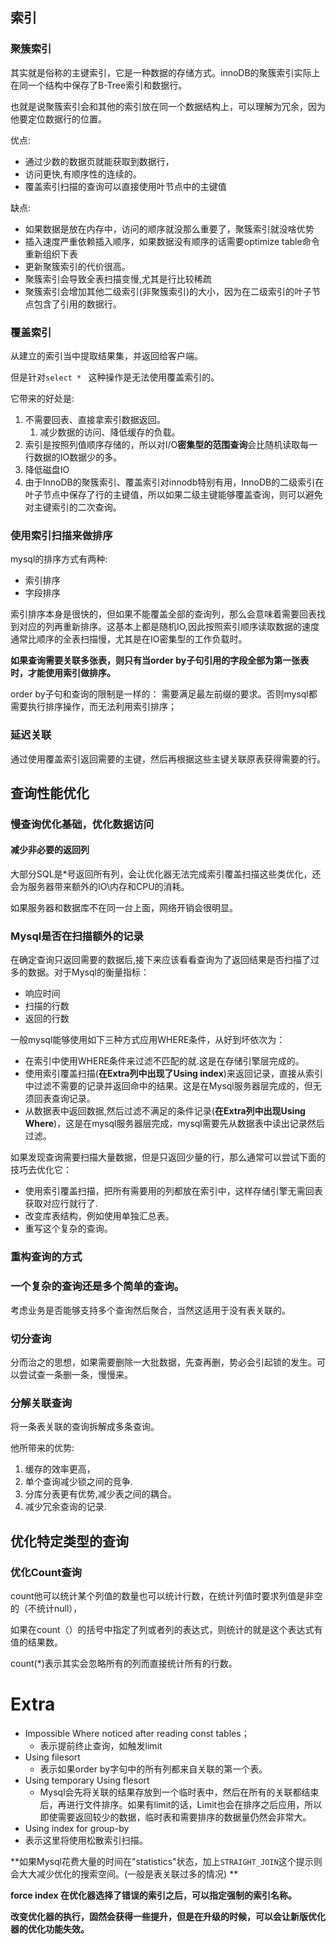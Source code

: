 ## 索引

### 聚簇索引

其实就是俗称的主键索引，它是一种数据的存储方式。innoDB的聚簇索引实际上在同一个结构中保存了B-Tree索引和数据行。

也就是说聚簇索引会和其他的索引放在同一个数据结构上，可以理解为冗余，因为他要定位数据行的位置。

优点:

- 通过少数的数据页就能获取到数据行，
- 访问更快,有顺序性的连续的。
- 覆盖索引扫描的查询可以直接使用叶节点中的主键值

缺点:

- 如果数据是放在内存中，访问的顺序就没那么重要了，聚簇索引就没啥优势
- 插入速度严重依赖插入顺序，如果数据没有顺序的话需要optimize table命令重新组织下表
- 更新聚簇索引的代价很高。
- 聚簇索引会导致全表扫描变慢,尤其是行比较稀疏
- 聚簇索引会增加其他二级索引(非聚簇索引)的大小，因为在二级索引的叶子节点包含了引用的数据行。



### 覆盖索引

从建立的索引当中提取结果集，并返回给客户端。

但是针对`select * ` 这种操作是无法使用覆盖索引的。

它带来的好处是:

1. 不需要回表、直接拿索引数据返回。
   1. 减少数据的访问、降低缓存的负载。
2. 索引是按照列值顺序存储的，所以对I/O**密集型的范围查询**会比随机读取每一行数据的IO数据少的多。
3. 降低磁盘IO
4. 由于InnoDB的聚簇索引、覆盖索引对innodb特别有用，InnoDB的二级索引在叶子节点中保存了行的主键值，所以如果二级主键能够覆盖查询，则可以避免对主键索引的二次查询。

### 使用索引扫描来做排序

mysql的排序方式有两种:

- 索引排序
- 字段排序

索引排序本身是很快的，但如果不能覆盖全部的查询列，那么会意味着需要回表找到对应的列再重新排序。这基本上都是随机IO,因此按照索引顺序读取数据的速度通常比顺序的全表扫描慢，尤其是在IO密集型的工作负载时。

**如果查询需要关联多张表，则只有当order by子句引用的字段全部为第一张表时，才能使用索引做排序。**

order by子句和查询的限制是一样的： 需要满足最左前缀的要求。否则mysql都需要执行排序操作，而无法利用索引排序；



### 延迟关联

通过使用覆盖索引返回需要的主键，然后再根据这些主键关联原表获得需要的行。



## 查询性能优化

### 慢查询优化基础，优化数据访问

#### 减少非必要的返回列

大部分SQL是*号返回所有列，会让优化器无法完成索引覆盖扫描这些类优化，还会为服务器带来额外的IO\内存和CPU的消耗。

如果服务器和数据库不在同一台上面，网络开销会很明显。

### Mysql是否在扫描额外的记录

在确定查询只返回需要的数据后,接下来应该看看查询为了返回结果是否扫描了过多的数据。对于Mysql的衡量指标：

- 响应时间
- 扫描的行数
- 返回的行数

一般mysql能够使用如下三种方式应用WHERE条件，从好到坏依次为：

- 在索引中使用WHERE条件来过滤不匹配的就.这是在存储引擎层完成的。
- 使用索引覆盖扫描(**在Extra列中出现了Using index**)来返回记录，直接从索引中过滤不需要的记录并返回命中的结果。这是在Mysql服务器层完成的，但无须回表查询记录。
- 从数据表中返回数据,然后过滤不满足的条件记录(**在Extra列中出现Using Where**)，这是在mysql服务器层完成，mysql需要先从数据表中读出记录然后过滤。

如果发现查询需要扫描大量数据，但是只返回少量的行，那么通常可以尝试下面的技巧去优化它：

- 使用索引覆盖扫描，把所有需要用的列都放在索引中，这样存储引擎无需回表获取对应行就行了.
- 改变库表结构，例如使用单独汇总表。
- 重写这个复杂的查询。

### 重构查询的方式

### 一个复杂的查询还是多个简单的查询。

考虑业务是否能够支持多个查询然后聚合，当然这适用于没有表关联的。

### 切分查询

分而治之的思想，如果需要删除一大批数据，先查再删，势必会引起锁的发生。可以尝试查一条删一条，慢慢来。

### 分解关联查询

将一条表关联的查询拆解成多条查询。

他所带来的优势:

1. 缓存的效率更高，
2. 单个查询减少锁之间的竞争.
3. 分库分表更有优势,减少表之间的耦合。
4. 减少冗余查询的记录.



## 优化特定类型的查询

### 优化Count查询

count他可以统计某个列值的数量也可以统计行数，在统计列值时要求列值是非空的（不统计null），

如果在count（）的括号中指定了列或者列的表达式，则统计的就是这个表达式有值的结果数。

count(*)表示其实会忽略所有的列而直接统计所有的行数。

# Extra

- Impossible Where noticed after reading const tables；
  - 表示提前终止查询，如触发limit
- Using filesort
  - 表示如果order by字句中的所有列都来自关联的第一个表。
- Using temporary Using flesort
  - Mysql会先将关联的结果存放到一个临时表中，然后在所有的关联都结束后，再进行文件排序。如果有limit的话，Limit也会在排序之后应用，所以即使需要返回较少的数据，临时表和需要排序的数据量仍然会非常大。
-  Using index for group-by
  - 表示这里将使用松散索引扫描。

**如果Mysql花费大量的时间在"statistics"状态，加上`STRAIGHT_JOIN`这个提示则会大大减少优化的搜索空间。(一般是表关联过多的情况) **

**force index 在优化器选择了错误的索引之后，可以指定强制的索引名称。**

**改变优化器的执行，固然会获得一些提升，但是在升级的时候，可以会让新版优化器的优化功能失效。**


